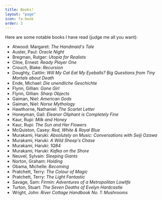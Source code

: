 ```yaml
---
title: Books!
layout: "page"
icon: fa-book
order: 3
---
```


Here are some notable books I have read (judge me all you want):

- Atwood: Margaret: *The Handmaid's Tale*
- Auster, Paul: *Oracle Night*
- Bregman, Rutger: *Utopia for Realists* 
- Cline, Ernest: *Ready Player One*
- Crouch, Blake: *Recursion*
- Doughty, Caitlin: *Will My Cat Eat My Eyeballs? Big Questions from Tiny Mortals about Death*
- Ende, Michael: *Die unendliche Geschichte*
- Flynn, Gillian: *Gone Girl*
- Flynn, Gillian: *Sharp Objects*
- Gaiman, Niel: *American Gods*
- Gaiman, Niel: *Norse Mythology*
- Hawthorne, Nathaniel: *The Scarlet Letter*
- Honeyman, Gail: *Eleanor Oliphant is Completely Fine*
- Kaur, Rupi: *Milk and Honey*
- Kaur, Rupi: *The Sun and Her Flowers*
- McQuiston, Casey: *Red, White & Royal Blue* 
- Murakami, Haruki: *Absolutely on Music: Conversations with Seiji Ozawa* 
- Murakami, Haruki: *A Wild Sheep's Chase* 
- Murakami, Haruki: *1Q84* 
- Murakami, Haruki: *Kafka on the Shore*
- Neuvel, Sylvain: *Sleeping Giants*
- Norton, Graham: *Holding*
- Obama, Michelle: *Becoming*
- Pratchett, Terry: *The Colour of Magic*
- Pratchett, Terry: *The Light Fantastic*
- Savage, Sam: *Firmin: Adventures of a Metropolitan Lowlife*
- Turton, Stuart: *The Seven Deaths of Evelyn Hardcastle*
- Wright, John: *River Cottage Handbook No. 1: Mushrooms*
